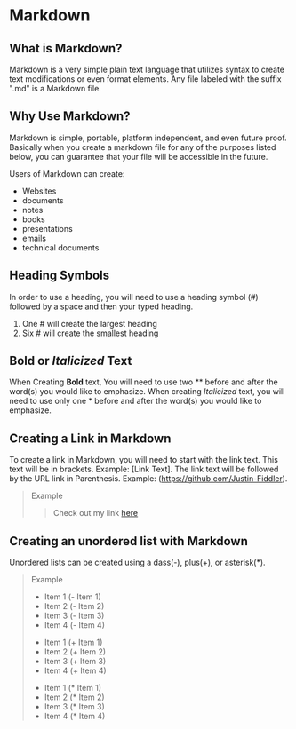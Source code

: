 # Markdown

## What is Markdown?

Markdown is a very simple plain text language that utilizes syntax to create text modifications or even format elements.
Any file labeled with the suffix ".md" is a Markdown file. 

## Why Use Markdown?

Markdown is simple, portable, platform independent, and even future proof. Basically when you create a markdown file for
any of the purposes listed below, you can guarantee that your file will be accessible in the future. 

Users of Markdown can create:
- Websites
- documents
- notes
- books
- presentations
- emails
- technical documents

## Heading Symbols

In order to use a heading, you will need to use a heading symbol (#) followed by a space and then your typed heading. 
1. One # will create the largest heading
2. Six # will create the smallest heading

## **Bold** or *Italicized* Text

When Creating **Bold** text, You will need to use two ** before and after the word(s) you would like to emphasize. 
When creating *Italicized* text, you will need to use only one * before and after the word(s) you would like to emphasize.

## Creating a Link in Markdown

To create a link in Markdown, you will need to start with the link text. This text will be in brackets. Example: [Link Text].
The link text will be followed by the URL link in Parenthesis. Example: (https://github.com/Justin-Fiddler).

> Example
> > Check out my link [here](https://github.com/Justin-Fiddler)

## Creating an unordered list with Markdown

Unordered lists can be created using a dass(-), plus(+), or asterisk(*).

> Example
>
> - Item 1 (- Item 1)
> - Item 2 (- Item 2)
> - Item 3 (- Item 3)
> - Item 4 (- Item 4)
>
> + Item 1 (+ Item 1)
> + Item 2 (+ Item 2)
> + Item 3 (+ Item 3)
> + Item 4 (+ Item 4)
>
> * Item 1 (* Item 1)
> * Item 2 (* Item 2)
> * Item 3 (* Item 3)
> * Item 4 (* Item 4)


 

